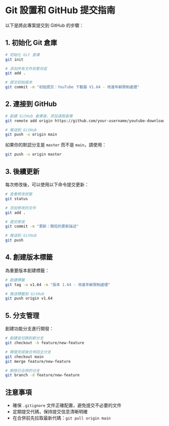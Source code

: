 # Git 設置和 GitHub 提交指南

以下是將此專案提交到 GitHub 的步驟：

## 1. 初始化 Git 倉庫

```bash
# 初始化 Git 倉庫
git init

# 添加所有文件到暫存區
git add .

# 提交初始版本
git commit -m "初始提交：YouTube 下載器 V1.64 - 改進年齡限制處理"
```

## 2. 連接到 GitHub

```bash
# 創建 GitHub 倉庫後，添加遠程倉庫
git remote add origin https://github.com/your-username/youtube-downloader.git

# 推送到 GitHub
git push -u origin main
```

如果你的默認分支是 `master` 而不是 `main`，請使用：

```bash
git push -u origin master
```

## 3. 後續更新

每次修改後，可以使用以下命令提交更新：

```bash
# 查看修改狀態
git status

# 添加修改的文件
git add .

# 提交修改
git commit -m "更新：簡短的更新描述"

# 推送到 GitHub
git push
```

## 4. 創建版本標籤

為重要版本創建標籤：

```bash
# 創建標籤
git tag -a v1.64 -m "版本 1.64 - 改進年齡限制處理"

# 推送標籤到 GitHub
git push origin v1.64
```

## 5. 分支管理

創建功能分支進行開發：

```bash
# 創建並切換到新分支
git checkout -b feature/new-feature

# 開發完成後合併回主分支
git checkout main
git merge feature/new-feature

# 刪除已合併的分支
git branch -d feature/new-feature
```

## 注意事項

- 確保 `.gitignore` 文件正確配置，避免提交不必要的文件
- 定期提交代碼，保持提交信息清晰明確
- 在合併前先拉取最新代碼：`git pull origin main` 